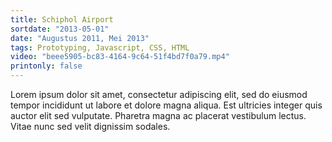 ```yaml
---
title: Schiphol Airport
sortdate: "2013-05-01"
date: "Augustus 2011, Mei 2013"
tags: Prototyping, Javascript, CSS, HTML
video: "beee5905-bc83-4164-9c64-51f4bd7f0a79.mp4"
printonly: false
---
```

Lorem ipsum dolor sit amet, consectetur adipiscing elit, sed do eiusmod tempor incididunt ut labore et dolore magna aliqua. Est ultricies integer quis auctor elit sed vulputate. Pharetra magna ac placerat vestibulum lectus. Vitae nunc sed velit dignissim sodales.
